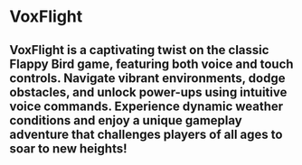 # VoxFlight 
## VoxFlight is a captivating twist on the classic Flappy Bird game, featuring both voice and touch controls. Navigate vibrant environments, dodge obstacles, and unlock power-ups using intuitive voice commands. Experience dynamic weather conditions and enjoy a unique gameplay adventure that challenges players of all ages to soar to new heights!
